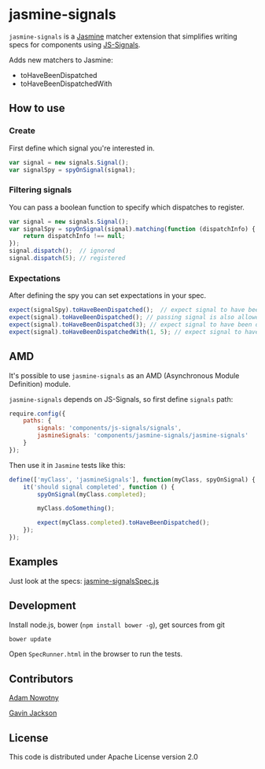jasmine-signals
================
`jasmine-signals` is a [Jasmine](https://github.com/pivotal/jasmine) matcher extension that simplifies writing specs for components using [JS-Signals](http://millermedeiros.github.com/js-signals/).

Adds new matchers to Jasmine:
 * toHaveBeenDispatched
 * toHaveBeenDispatchedWith

 How to use
--------------

### Create
First define which signal you're interested in.

```js
var signal = new signals.Signal();
var signalSpy = spyOnSignal(signal);
```

### Filtering signals
You can pass a boolean function to specify which dispatches to register.

```js
var signal = new signals.Signal();
var signalSpy = spyOnSignal(signal).matching(function (dispatchInfo) {
	return dispatchInfo !== null;
});
signal.dispatch();  // ignored
signal.dispatch(5); // registered
```

### Expectations
After defining the spy you can set expectations in your spec.

```js
expect(signalSpy).toHaveBeenDispatched();  // expect signal to have been dispatched at least once
expect(signal).toHaveBeenDispatched(); // passing signal is also allowed, first spy will be used
expect(signal).toHaveBeenDispatched(3); // expect signal to have been dispatched 3 times
expect(signal).toHaveBeenDispatchedWith(1, 5); // expect signal to have been dispatched with parameters
```

AMD
-------------
It's possible to use `jasmine-signals` as an AMD (Asynchronous Module Definition) module.

`jasmine-signals` depends on JS-Signals, so first define `signals` path:

```js
require.config({
	paths: {
		signals: 'components/js-signals/signals',
		jasmineSignals: 'components/jasmine-signals/jasmine-signals'
	}
});
```

Then use it in `Jasmine` tests like this:

```js
define(['myClass', 'jasmineSignals'], function(myClass, spyOnSignal) {
	it('should signal completed', function () {
		spyOnSignal(myClass.completed);

		myClass.doSomething();

		expect(myClass.completed).toHaveBeenDispatched();
	});
});
```

Examples
--------
Just look at the specs: [jasmine-signalsSpec.js](https://github.com/AdamNowotny/jasmine-signals/tree/master/jasmine-signalsSpec.js)

Development
-----------
Install node.js, bower (`npm install bower -g`), get sources from git
```js
bower update
```
Open `SpecRunner.html` in the browser to run the tests.

Contributors
------------
[Adam Nowotny](https://github.com/AdamNowotny)

[Gavin Jackson](https://github.com/gavJackson)

License
-------
This code is distributed under Apache License version 2.0

